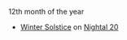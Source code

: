 12th month of the year

- [Winter Solstice](https://forgottenrealms.fandom.com/wiki/Winter_Solstice "Winter Solstice") on [Nightal 20](https://forgottenrealms.fandom.com/wiki/Nightal_20 "Nightal 20")
